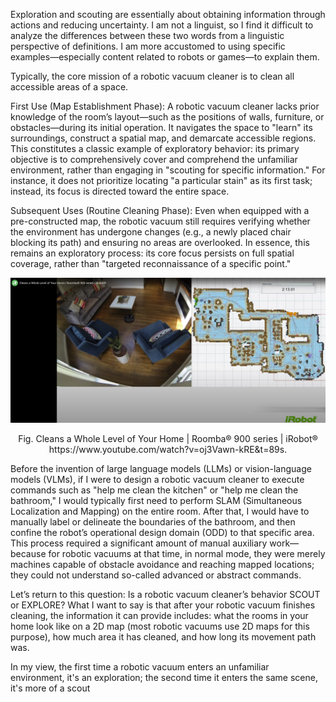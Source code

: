 Exploration and scouting are essentially about obtaining information through actions and reducing uncertainty. I am not a linguist, so I find it difficult to analyze the differences between these two words from a linguistic perspective of definitions. I am more accustomed to using specific examples—especially content related to robots or games—to explain them.

Typically, the core mission of a robotic vacuum cleaner is to clean all accessible areas of a space. 

First Use (Map Establishment Phase): A robotic vacuum cleaner lacks prior knowledge of the room’s layout—such as the positions of walls, furniture, or obstacles—during its initial operation. It navigates the space to "learn" its surroundings, construct a spatial map, and demarcate accessible regions. This constitutes a classic example of exploratory behavior: its primary objective is to comprehensively cover and comprehend the unfamiliar environment, rather than engaging in "scouting for specific information." For instance, it does not prioritize locating "a particular stain" as its first task; instead, its focus is directed toward the entire space.

Subsequent Uses (Routine Cleaning Phase): Even when equipped with a pre-constructed map, the robotic vacuum still requires verifying whether the environment has undergone changes (e.g., a newly placed chair blocking its path) and ensuring no areas are overlooked. In essence, this remains an exploratory process: its core focus persists on full spatial coverage, rather than "targeted reconnaissance of a specific point."

<p align="center"><img src="img/irobot.png"></p>
<p align="center">Fig. Cleans a Whole Level of Your Home | Roomba® 900 series | iRobot® https://www.youtube.com/watch?v=oj3Vawn-kRE&t=89s.</p>

Before the invention of large language models (LLMs) or vision-language models (VLMs), if I were to design a robotic vacuum cleaner to execute commands such as "help me clean the kitchen" or "help me clean the bathroom," I would typically first need to perform SLAM (Simultaneous Localization and Mapping) on the entire room. After that, I would have to manually label or delineate the boundaries of the bathroom, and then confine the robot’s operational design domain (ODD) to that specific area. This process required a significant amount of manual auxiliary work—because for robotic vacuums at that time, in normal mode, they were merely machines capable of obstacle avoidance and reaching mapped locations; they could not understand so-called advanced or abstract commands.

Let’s return to this question: Is a robotic vacuum cleaner’s behavior SCOUT or EXPLORE? What I want to say is that after your robotic vacuum finishes cleaning, the information it can provide includes: what the rooms in your home look like on a 2D map (most robotic vacuums use 2D maps for this purpose), how much area it has cleaned, and how long its movement path was.

In my view, the first time a robotic vacuum enters an unfamiliar environment, it's an exploration; the second time it enters the same scene, it's more of a scout

